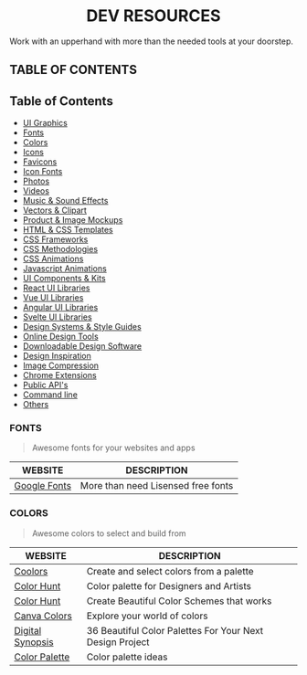 <h1 align="center">DEV RESOURCES</h1>
Work with an upperhand with more than the needed tools at your  doorstep.

## TABLE OF CONTENTS

## Table of Contents

- [UI Graphics](#)
- [Fonts](#fonts)
- [Colors](#colors)
- [Icons](#)
- [Favicons](#)
- [Icon Fonts](#)
- [Photos](#)
- [Videos](#)
- [Music & Sound Effects](#)
- [Vectors & Clipart](#)
- [Product & Image Mockups](#)
- [HTML & CSS Templates](#)
- [CSS Frameworks](#)
- [CSS Methodologies](#)
- [CSS Animations](#)
- [Javascript Animations](#)
- [UI Components & Kits](#)
- [React UI Libraries](#)
- [Vue UI Libraries](#)
- [Angular UI Libraries](#)
- [Svelte UI Libraries](#)
- [Design Systems & Style Guides](#)
- [Online Design Tools](#)
- [Downloadable Design Software](#)
- [Design Inspiration](#)
- [Image Compression](#)
- [Chrome Extensions](#)
- [Public API's](#)
- [Command line](#)
- [Others](#)

### FONTS
>Awesome fonts for your websites and apps

|WEBSITE                                  | DESCRIPTION|
|-----------------------------------------|-------------------------------------------------------|
|[Google Fonts](https://fonts.google.com/)| More than need Lisensed free fonts                    |

### COLORS
>Awesome colors to select and build from

|WEBSITE                                                                          | DESCRIPTION                                              |
|---------------------------------------------------------------------------------|----------------------------------------------------------|
|[Coolors](https://coolors.co/)                                                   | Create and select colors from a palette                  |
|[Color Hunt](https://colorhunt.co/)                                              | Color palette for Designers and Artists                  |
|[Color Hunt](https://colors.muz.li/)                                             | Create Beautiful Color Schemes that works                |
|[Canva Colors](https://www.canva.com/colors/color-palettes/)                     | Explore your world of colors                             |
|[Digital Synopsis](https://digitalsynopsis.com/design/beautiful-color-palettes-combinations-schemes/)  | 36 Beautiful Color Palettes For Your Next Design Project       |
|[Color Palette](https://colorpalettes.net/)                                      | Color palette ideas         | 
